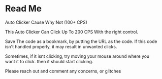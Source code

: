 # Read Me
Auto Clicker Cause Why Not (100+ CPS)

This Auto Clicker Can Click Up To 200 CPS With the right control.

Save The code as a bookmark, by putting the URL as the code.
If this code isn't handled properly,  it may result in unwanted clicks.

Sometimes, if it isnt clicking, try moving your mouse around where you want it to click. then it should start clicking.

Please reach out and comment any concerns, or glitches
